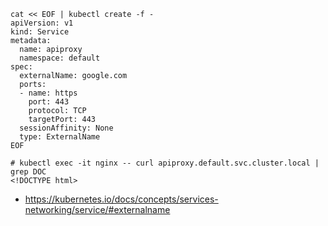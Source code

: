 ```
cat << EOF | kubectl create -f -
apiVersion: v1
kind: Service
metadata:
  name: apiproxy
  namespace: default
spec:
  externalName: google.com
  ports:
  - name: https
    port: 443
    protocol: TCP
    targetPort: 443
  sessionAffinity: None
  type: ExternalName
EOF
```

```
# kubectl exec -it nginx -- curl apiproxy.default.svc.cluster.local | grep DOC
<!DOCTYPE html>
```

- https://kubernetes.io/docs/concepts/services-networking/service/#externalname

